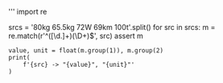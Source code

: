 '''
import re

srcs = '80kg 65.5kg 72W 69km 100t'.split()
for src in srcs:
    m = re.match(r'^([\d.]+)(\D+)$', src)
    assert m
    
    value, unit = float(m.group(1)), m.group(2)
    print(
        f'{src} -> "{value}", "{unit}"'
    )
